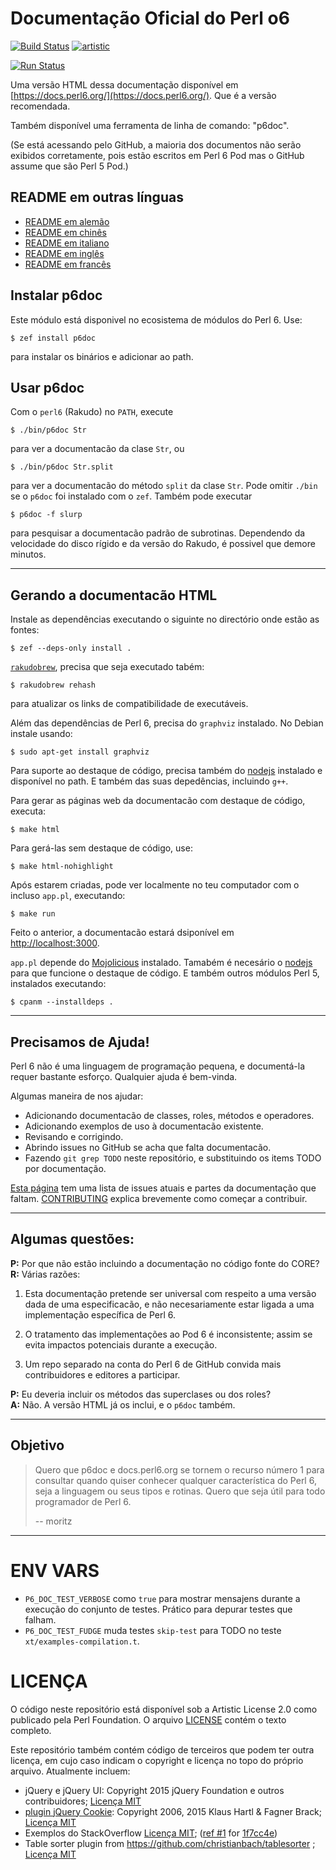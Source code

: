 # Documentação Oficial do Perl o6

[![Build Status](https://travis-ci.org/perl6/doc.svg?branch=master)](https://travis-ci.org/perl6/doc) [![artistic](https://img.shields.io/badge/license-Artistic%202.0-blue.svg?style=flat)](https://opensource.org/licenses/Artistic-2.0)

[![Run Status](https://api.shippable.com/projects/591e99923f2f790700098a30/badge?branch=master)](https://app.shippable.com/github/perl6/doc)

Uma versão HTML dessa documentação disponível em [https://docs.perl6.org/](https://docs.perl6.org/).
Que é a versão recomendada.

Também disponível uma ferramenta de linha de comando: "p6doc".

(Se está acessando pelo GitHub, a maioria dos documentos não serão exibidos corretamente, pois estão escritos em Perl 6 Pod
mas o GitHub assume que são Perl 5 Pod.)

## README em outras línguas

* [README em alemão](README.de.md)
* [README em chinês](README.zh.md)
* [README em italiano](README.it.md)
* [README em inglês](README.md)
* [README em francês](README.fr.md)

## Instalar p6doc

Este módulo está disponivel no ecosistema de módulos do Perl 6. Use:

    $ zef install p6doc

para instalar os binários e adicionar ao path.

## Usar p6doc

Com o `perl6` (Rakudo) no `PATH`, execute

    $ ./bin/p6doc Str

para ver a documentacão da clase `Str`, ou

    $ ./bin/p6doc Str.split

para ver a documentacão do método `split` da clase `Str`. Pode
omitir `./bin` se o `p6doc` foi instalado com o `zef`.
Também pode executar

    $ p6doc -f slurp

para pesquisar a documentacão padrão de subrotinas. Dependendo da velocidade
do disco rígido e da versão do Rakudo, é possivel que demore minutos.

-------

## Gerando a documentacão HTML

Instale as dependências executando o siguinte no directório onde estão as fontes:

    $ zef --deps-only install .

[`rakudobrew`](https://github.com/tadzik/rakudobrew), precisa que seja executado tabém:

    $ rakudobrew rehash

para atualizar os links de compatibilidade de executáveis.

Além das dependências de Perl 6, precisa do `graphviz` instalado. No Debian
instale usando:

    $ sudo apt-get install graphviz

Para suporte ao destaque de código, precisa também do [nodejs](https://nodejs.org) instalado e disponível no path.
E também das suas depedências, incluindo `g++`.

Para gerar as páginas web da documentacão com destaque de código, executa:

    $ make html

Para gerá-las sem destaque de código, use:

    $ make html-nohighlight

Após estarem criadas, pode ver localmente no teu computador com o incluso `app.pl`, executando:

    $ make run

Feito o anterior, a documentacão estará dsiponível em [http://localhost:3000](http://localhost:3000).

`app.pl` depende do [Mojolicious](https://metacpan.org/pod/Mojolicious)
instalado. Tamabém é necesário o [nodejs](https://nodejs.org) para que funcione o destaque de código.
E também outros módulos Perl 5, instalados executando:

    $ cpanm --installdeps .

---------

## Precisamos de Ajuda!

Perl 6 não é uma linguagem de programação pequena, e documentá-la requer bastante esforço. Qualquier ajuda é bem-vinda.

Algumas maneira de nos ajudar:

  * Adicionando documentacão de classes, roles, métodos e operadores.
  * Adicionando exemplos de uso à documentacão existente.
  * Revisando e corrigindo.
  * Abrindo issues no GitHub se acha que falta documentacão.
  * Fazendo `git grep TODO` neste repositório, e substituindo os items TODO por documentação.

[Esta página](https://github.com/perl6/doc/issues) tem uma lista de issues atuais e partes da documentação que faltam. 
[CONTRIBUTING](CONTRIBUTING.md) explica brevemente como começar a contribuir.

--------
## Algumas questões:

**P:** Por que não estão incluindo a documentação no código fonte do CORE?<br>
**R:** Várias razões:

  1. Esta documentação pretende ser universal com respeito a uma versão dada de uma especificacão, e não necesariamente estar 
  ligada a uma implementação específica de Perl 6.

  2. O tratamento das implementações ao Pod 6 é inconsistente; assim se evita impactos potenciais durante a execução.

  3. Um repo separado na conta do Perl 6 de GitHub convida mais contribuidores e editores a participar.

**P:** Eu deveria incluir os métodos das superclases ou dos roles?<br>
**A:** Não. A versão HTML já os inclui, e o `p6doc` também.

--------

## Objetivo

> Quero que p6doc e docs.perl6.org se tornem o recurso número 1 para consultar quando quiser conhecer qualquer
> característica do Perl 6, seja a linguagem ou seus tipos e rotinas. Quero que seja útil para todo programador de Perl 6.
>
>    -- moritz

--------

# ENV VARS

- `P6_DOC_TEST_VERBOSE` como `true` para mostrar mensajens durante a execução do conjunto de testes. Prático para depurar testes 
que falham.
- `P6_DOC_TEST_FUDGE` muda testes `skip-test` para TODO no teste `xt/examples-compilation.t`.

# LICENÇA

O código neste repositório está disponível sob a Artistic License 2.0 como publicado pela Perl Foundation. O arquivo 
[LICENSE](LICENSE) contém o texto completo.

Este repositório também contém código de terceiros que podem ter outra licença, em cujo caso indicam o copyright e licença no 
topo do próprio arquivo. Atualmente incluem:

* jQuery e jQuery UI: Copyright 2015 jQuery Foundation e outros contribuidores; 
  [Licença MIT](http://creativecommons.org/licenses/MIT)
* [plugin jQuery Cookie](https://github.com/js-cookie/js-cookie):
  Copyright 2006, 2015 Klaus Hartl & Fagner Brack;
  [Licença MIT](http://creativecommons.org/licenses/MIT)
* Exemplos do StackOverflow [Licença MIT](http://creativecommons.org/licenses/MIT); ([ref #1](http://stackoverflow.com/a/43669837/215487) for [1f7cc4e](https://github.com/perl6/doc/commit/1f7cc4efa0da38b5a9bf544c9b13cc335f87f7f6))
* Table sorter plugin from https://github.com/christianbach/tablesorter ;
  [Licença MIT](http://creativecommons.org/licenses/MIT)
